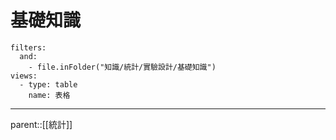 # 基礎知識
```base
filters:
  and:
    - file.inFolder("知識/統計/實驗設計/基礎知識")
views:
  - type: table
    name: 表格

```
- - -
parent::[[統計]]